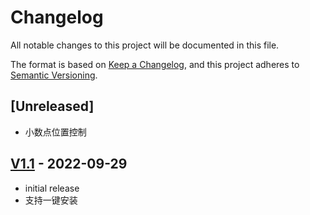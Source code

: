 # Changelog

All notable changes to this project will be documented in this file.

The format is based on [Keep a Changelog],
and this project adheres to [Semantic Versioning].

## [Unreleased]

- 小数点位置控制

## [V1.1] - 2022-09-29

- initial release
- 支持一键安装

<!-- Links -->
[keep a changelog]: https://keepachangelog.com/en/1.0.0/
[semantic versioning]: https://semver.org/spec/v2.0.0.html

<!-- Versions -->
[V1.1]: https://git.pcl.ac.cn/huangwk/CoordTransform/releases/tag/v1.1
